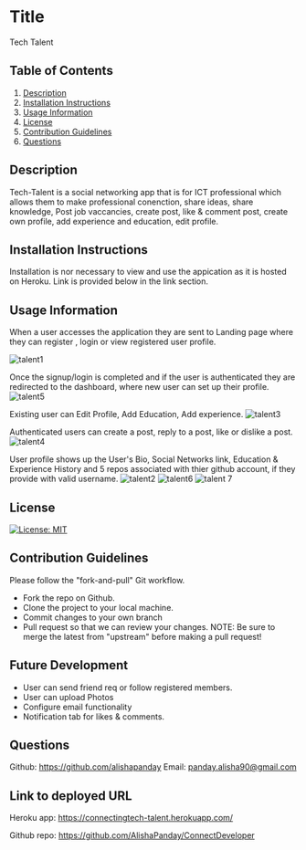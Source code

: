# Title 
Tech Talent <br  />


## Table of Contents
1. [Description](#description) 
2. [Installation Instructions](#installation-instructions)  
3. [Usage Information](#usage-information)  
4. [License](#license)  
5. [Contribution Guidelines](#contribution-guidelines)  
6. [Questions](#questions) 

## Description
Tech-Talent is a social networking app that is for ICT professional which allows them to make professional conenction, share ideas, share knowledge, Post job vaccancies, create post, like & comment post, create own profile, add experience and education, edit profile.

## Installation Instructions
Installation is nor necessary to view and use the appication as it is hosted on Heroku. Link is provided below in the link section. 

## Usage Information
When a user accesses the application they are sent to Landing page where they can register , login or view registered user profile. 

![talent1](https://user-images.githubusercontent.com/72904217/118422252-728cb980-b6f5-11eb-88cf-85c9f7da2b93.PNG)

Once the signup/login is completed and if the user is authenticated they are redirected to the dashboard, where new user can set up their profile. 
![talent5](https://user-images.githubusercontent.com/72904217/118422269-78829a80-b6f5-11eb-8435-7ba5e49e892d.PNG)

Existing user can Edit Profile, Add Education, Add experience. 
![talent3](https://user-images.githubusercontent.com/72904217/118422259-7587aa00-b6f5-11eb-8b4d-465ec215fe85.PNG)

Authenticated users can create a post, reply to a post, like or dislike a post. 
![talent4](https://user-images.githubusercontent.com/72904217/118422262-76b8d700-b6f5-11eb-85d5-24a415354de9.PNG)

User profile shows up the User's Bio, Social Networks link, Education & Experience History and 5 repos associated with thier github account, if they provide with valid username. 
![talent2](https://user-images.githubusercontent.com/72904217/118422255-73bde680-b6f5-11eb-8773-537bbb36e9fd.PNG)
![talent6](https://user-images.githubusercontent.com/72904217/118422875-913f8000-b6f6-11eb-899f-4fc82059f510.PNG)
![talent 7](https://user-images.githubusercontent.com/72904217/118422885-93094380-b6f6-11eb-875e-29f3125237ad.PNG)


## License
[![License: MIT](https://img.shields.io/badge/License-MIT-yellow.svg)](https://opensource.org/licenses/MIT)

## Contribution Guidelines
Please follow the "fork-and-pull" Git workflow.
* Fork the repo on Github.
* Clone the project to your local machine.
* Commit changes to your own branch
* Pull request so that we can review your changes. 
NOTE: Be sure to merge the latest from "upstream" before making a pull request!

## Future Development
* User can send friend req or follow  registered members.
* User can upload Photos
* Configure email functionality
* Notification tab for likes & comments.

## Questions 
Github: https://github.com/alishapanday
Email: panday.alisha90@gmail.com

## Link to deployed URL
Heroku app: https://connectingtech-talent.herokuapp.com/ 

Github repo: https://github.com/AlishaPanday/ConnectDeveloper 

